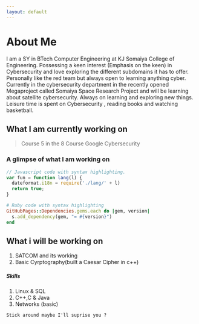 ```yaml
---
layout: default
---
```


# About Me

I am a SY in BTech Computer Engineering at KJ Somaiya College of Engineering. Possessing a keen interest (Emphasis on the keen) in Cybersecurity and love exploring the different subdomains it has to offer. Personally like the red team but always open to learning anything cyber. Currently in the cybersecurity department in the recently opened Megaproject called Somaiya Space Research Project and will be learning about satellite cybersecurity. Always on learning and exploring new things. Leisure time is spent on Cybersecurity , reading books and watching basketball.

## What I am currently working on

> Course 5 in the 8 Course Google Cybersecurity 


### A glimpse of what I am working on

```js
// Javascript code with syntax highlighting.
var fun = function lang(l) {
  dateformat.i18n = require('./lang/' + l)
  return true;
}
```

```ruby
# Ruby code with syntax highlighting
GitHubPages::Dependencies.gems.each do |gem, version|
  s.add_dependency(gem, "= #{version}")
end
```

## What i will be working on

1.  SATCOM and its working
2.  Basic Cyrptography(built a Caesar Cipher in c++)
 

##### Skills

1.  Linux & SQL
2.  C++,C & Java
3.  Networks (basic)

```
Stick around maybe I'll suprise you ?
```
